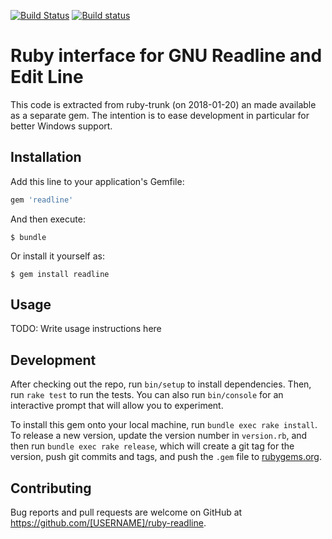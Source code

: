 [![Build Status](https://travis-ci.org/larskanis/ruby-readline.svg?branch=master)](https://travis-ci.org/larskanis/ruby-readline)
[![Build status](https://ci.appveyor.com/api/projects/status/9jwq2oxj4cjiiko5/branch/master?svg=true)](https://ci.appveyor.com/project/larskanis/ruby-readline/branch/master)


# Ruby interface for GNU Readline and Edit Line

This code is extracted from ruby-trunk (on 2018-01-20) an made available as a separate gem.
The intention is to ease development in particular for better Windows support.

## Installation

Add this line to your application's Gemfile:

```ruby
gem 'readline'
```

And then execute:

    $ bundle

Or install it yourself as:

    $ gem install readline

## Usage

TODO: Write usage instructions here

## Development

After checking out the repo, run `bin/setup` to install dependencies. Then, run `rake test` to run the tests. You can also run `bin/console` for an interactive prompt that will allow you to experiment.

To install this gem onto your local machine, run `bundle exec rake install`. To release a new version, update the version number in `version.rb`, and then run `bundle exec rake release`, which will create a git tag for the version, push git commits and tags, and push the `.gem` file to [rubygems.org](https://rubygems.org).

## Contributing

Bug reports and pull requests are welcome on GitHub at https://github.com/[USERNAME]/ruby-readline.
